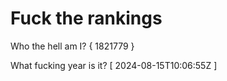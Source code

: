 # Fuck the rankings

Who the hell am I?
{ 1821779 }

What fucking year is it?
[ 2024-08-15T10:06:55Z ]
